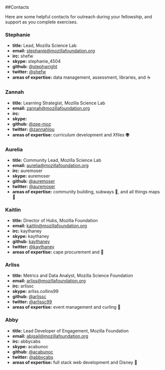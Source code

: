 ##Contacts

Here are some helpful contacts for outreach during your fellowship, and support as you complete exercises.

### Stephanie

* **title:** Lead, Mozilla Science Lab
* **email:** stephanie@mozillafoundation.org
* **irc:** shefw
* **skype:** stephanie_4504
* **github:** [@stephwright](https://github.com/stephwright)
* **twitter:** [@shefw](https://twitter.com/shefw)
* **areas of expertise:** data management, assessment, libraries, and :coffee:

### Zannah

* **title:** Learning Strategist, Mozilla Science Lab
* **email:** zannah@mozillafoundation.org
* **irc:**
* **skype:** 
* **github:** [@zee-moz](https://github.com/zee-moz)
* **twitter:** [@zannahlou](https://twitter.com/zannahlou)
* **areas of expertise:** curriculum development and Xfiles :alien:

### Aurelia

* **title:** Community Lead, Mozilla Science Lab
* **email:** aurelia@mozillafoundation.org
* **irc:** auremoser
* **skype:** auremoser
* **github:** [@auremoser](https://github.com/auremoser)
* **twitter:** [@auremoser](https://twitter.com/auremoser)
* **areas of expertise:** community building, subways :tram:, and all things maps :round_pushpin:

### Kaitlin

* **title:** Director of Hubs, Mozilla Foundation
* **email:** kaitlin@mozillafoundation.org
* **irc:** kaythaney
* **skype:** kaythaney
* **github:** [kaythaney](https://github.com/kaythaney)
* **twitter:** [@kaythaney](https://twitter.com/kaythaney)
* **areas of expertise:** cape procurement and :space_invader:

### Arliss

* **title:** Metrics and Data Analyst, Mozilla Science Foundation
* **email:** arliss@mozillafoundation.org
* **irc:** arlissc
* **skype:** arliss.collins99
* **github:** [@arlissc](https://github.com/arlissc)
* **twitter:** [@arlissc99](https://twitter.com/arlissc99)
* **areas of expertise:** event management and curling :shaved_ice:

### Abby 

* **title:** Lead Developer of Engagement, Mozilla Foundation
* **email:** abigail@mozillafoundation.org
* **irc:** abbycabs
* **skype:** acabunoc
* **github:** [@acabunoc](https://github.com/acabunoc)
* **twitter:** [@abbycabs](https://twitter.com/abbycabs)
* **areas of expertise:** full stack web development and Disney :european_castle:
